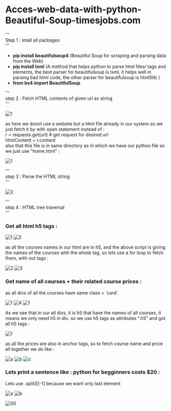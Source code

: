 # Acces-web-data-with-python-Beautiful-Soup-timesjobs.com

'''<br/>
Step 1 : intall all packages<br/>
'''<br/>

- **pip install beautifulsoup4** (Beautiful Soup for scraping and parsing data from the Web)<br/>
- **pip install lxml** (A method that helps python to parse html files/ tags and elements,
                    the best parser for beautifulsoup is lxml, it helps well in parsing bad html code,
                    the other parser for beautifulsoup is html5lib )<br/>
- **from bs4 import BeautifulSoup**                    

'''<br/>
step 2 : Fetch HTML contents of given url as string<br/>
'''<br/>         

![1](https://user-images.githubusercontent.com/33677647/203423729-7d9ff19d-b682-429e-ace1-a18ef81173de.JPG)

as here we donot use a website but a html file already in our system so we just fetch it by with open statement instead of :<br/>
r = requests.get(url) # get request for desired url<br/>
htmlContent = r.content<br/>
also that this file is in same directory as in which we have our python file so we just use "home.html" :<br/>

![1](https://user-images.githubusercontent.com/33677647/203418122-a46cf0c7-f888-45a2-a4f8-20af3051da4a.JPG)

'''<br/>
step 3 : Parse the HTML string<br/>
'''<br/>

![2](https://user-images.githubusercontent.com/33677647/203418583-18d630fa-304c-4f47-bcf3-8d709de4e4fe.JPG)

'''<br/>
step 4 : HTML tree traversal<br/>
'''<br/>

### Get all html h5 tags :

![1](https://user-images.githubusercontent.com/33677647/203420853-c6bd001d-a69f-4ee9-a71c-baf364f9d6a9.JPG)
![2](https://user-images.githubusercontent.com/33677647/203420864-fb8b3540-72da-4c36-b3c7-b7424c2bb4c7.JPG)

as all the courses names in our html are in h5, and the above script is giving the names of the courses with the whole tag, so lets use a for loop to fetch them, with out tags :

![2](https://user-images.githubusercontent.com/33677647/203423779-ae421169-6d4d-4aa1-abe2-cdca68b14c49.JPG)
![3](https://user-images.githubusercontent.com/33677647/203423796-f5900d7c-a2f1-427b-9282-69135fe7ebcf.JPG)

### Get name of all courses + their related course prices :

as all divs of all the courses have same class = 'card'.

![1](https://user-images.githubusercontent.com/33677647/203426319-8a6eaebe-16c2-49cd-a5fa-a3a0a2951efc.JPG)
![4](https://user-images.githubusercontent.com/33677647/203426458-ae0b5950-a982-46af-8aaf-2ae157777c7e.JPG)
![1](https://user-images.githubusercontent.com/33677647/203426940-038c6352-2175-473a-886e-25763c85d8d4.JPG)

As we see that in our all divs, it is h5 that have the names of all courses, it means we only need h5 in div.
so we use h5 tags as attributes ".h5" and got all h5 tags :

![1](https://user-images.githubusercontent.com/33677647/203427269-e38ab233-f7aa-4e46-89dd-d5370fbc5165.JPG)

as all the prices are also in anchor tags, so to fetch course name and price all together we do like :

![a](https://user-images.githubusercontent.com/33677647/203428525-2946ae5e-800c-4ee1-9ed0-d7666fae5b8a.JPG)
![b](https://user-images.githubusercontent.com/33677647/203428534-4a3337c5-6689-4887-8c93-e03415054e16.JPG)
![c](https://user-images.githubusercontent.com/33677647/203428770-e935b4db-353b-4f67-97ad-2d374381e91f.JPG)

### Lets print a sentence like : python for begginners costs $20 :

Lets use .split()[-1] because we want only last element 

![a](https://user-images.githubusercontent.com/33677647/203429829-6a2dd478-8dc2-486c-9c9d-dfba0e74d5bc.JPG)
![b](https://user-images.githubusercontent.com/33677647/203429841-c93a7eeb-71e0-41e6-bfda-0638ebf40d26.JPG)

![00](https://user-images.githubusercontent.com/33677647/203429996-610bca9f-5a50-40d7-ac07-c7b6c21d4d07.JPG)












